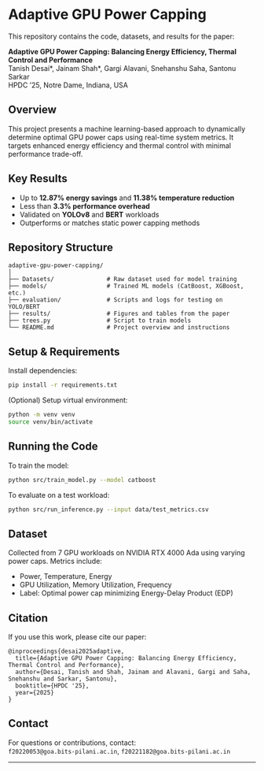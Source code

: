 # Adaptive GPU Power Capping
This repository contains the code, datasets, and results for the paper:

**Adaptive GPU Power Capping: Balancing Energy Efficiency, Thermal Control and Performance**  
Tanish Desai*, Jainam Shah*, Gargi Alavani, Snehanshu Saha, Santonu Sarkar  
HPDC ’25, Notre Dame, Indiana, USA  

## Overview
This project presents a machine learning-based approach to dynamically determine optimal GPU power caps using real-time system metrics. It targets enhanced energy efficiency and thermal control with minimal performance trade-off.

## Key Results
- Up to **12.87% energy savings** and **11.38% temperature reduction**  
- Less than **3.3% performance overhead**  
- Validated on **YOLOv8** and **BERT** workloads  
- Outperforms or matches static power capping methods  

## Repository Structure
```
adaptive-gpu-power-capping/
│
├── Datasets/               # Raw dataset used for model training
├── models/                 # Trained ML models (CatBoost, XGBoost, etc.)
├── evaluation/             # Scripts and logs for testing on YOLO/BERT
├── results/                # Figures and tables from the paper
├── trees.py                # Script to train models
└── README.md               # Project overview and instructions
```

##  Setup & Requirements
Install dependencies:
```bash
pip install -r requirements.txt
```

(Optional) Setup virtual environment:
```bash
python -m venv venv
source venv/bin/activate
```

## Running the Code

To train the model:

```bash
python src/train_model.py --model catboost
```

To evaluate on a test workload:

```bash
python src/run_inference.py --input data/test_metrics.csv
```

## Dataset

Collected from 7 GPU workloads on NVIDIA RTX 4000 Ada using varying power caps. Metrics include:
- Power, Temperature, Energy
- GPU Utilization, Memory Utilization, Frequency  
- Label: Optimal power cap minimizing Energy-Delay Product (EDP)

## Citation

If you use this work, please cite our paper:

```
@inproceedings{desai2025adaptive,
  title={Adaptive GPU Power Capping: Balancing Energy Efficiency, Thermal Control and Performance},
  author={Desai, Tanish and Shah, Jainam and Alavani, Gargi and Saha, Snehanshu and Sarkar, Santonu},
  booktitle={HPDC '25},
  year={2025}
}
```

## Contact

For questions or contributions, contact:  
`f20220053@goa.bits-pilani.ac.in`, `f20221182@goa.bits-pilani.ac.in`

---
